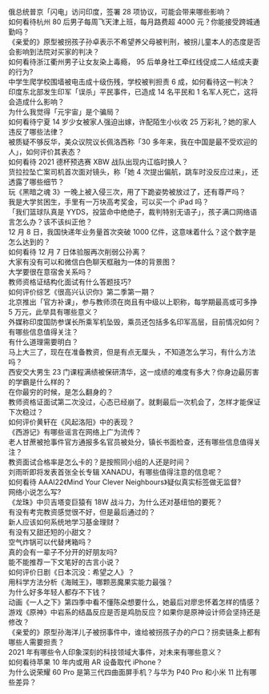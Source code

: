 俄总统普京「闪电」访问印度，签署 28 项协议，可能会带来哪些影响？  
如何看待杭州 80 后男子每周飞天津上班，每月路费超 4000 元？你能接受跨城通勤吗？  
《亲爱的》原型被拐孩子孙卓表示不希望养父母被判刑，被拐儿童本人的态度是否会影响到法院对买家的判决？  
如何看待浙江衢州男子让女友染上毒瘾， 95 后单身社工牵红线促成二人结成夫妻的行为?  
中学生爬学校围墙被电击成十级伤残，学校被判担责 6 成，如何看待这一判决？  
印度东北部发生印军「误杀」平民事件，已造成 14 名平民和 1 名军人死亡，这将会造成什么影响？  
为什么我觉得「元宇宙」是个骗局？  
如何看待宁夏 14 岁少女被家人强迫出嫁，许配陌生小伙收 25 万彩礼？她的家人违反了哪些法律？  
被质疑不够反华，美众议院议长佩洛西称「30 多年来，我在中国是最不受欢迎的人」，如何评价其表态？  
如何看待 2021 德杯预选赛 XBW 战队出现内讧临时换人？  
货拉拉坠亡案司机首次面对镜头，称「她 4 次提出偏航，跳车时没反应过来」，还透露了哪些细节？  
玩《黑暗之魂 3》一晚上被入侵三次，用了下跪姿势被放过了，还有尊严吗？  
我是大学贫困生，手里有一万块高考奖金，可以买一个 iPad 吗？  
「我们篮球队真是 YYDS，投篮命中绝绝子，裁判特别无语子」，孩子满口网络语言怎么办？该不该纠正他？  
12 月 8 日，我国快递年业务量首次突破 1000 亿件，这意味着什么？这个数字是怎么达到的？  
如何看待 12 月 7 日体验服再次削弱公孙离？  
大家有没有可以和微信白色聊天框融为一体的背景图？  
大学要很在意宿舍关系吗？  
教师资格证结构化面试有什么答题技巧?  
如何评价综艺《很高兴认识你》第二季第一期？  
北京推出「官方补课」，参与教师须在岗且有中级以上职称，每学期最高或可多挣 5 万元，此举具有哪些意义？  
外媒称印度国防参谋长所乘军机坠毁，乘员还包括多名印军高层，目前情况如何？有哪些信息值得关注？  
有什么道理需要明白？  
马上大三了，现在在准备教资，但是有点无厘头 ，不知道怎么学习，有什么方法吗？  
西安交大男生 23 门课程满绩被保研清华，这一成绩的难度有多大？你身边最厉害的学霸是什么样的？  
在你最穷的时候，是怎么翻身的？  
教师资格证面试第二次没过，心态已经崩了。就剩最后一次机会了，怎样才能保证下次稳过？  
如何评价黄轩在《风起洛阳》中的表现？  
《西游记》有哪些谣言在网络上广为流传？  
老人甘蔗被抢事件官方通报多名官员被处分，镇长书面检查，还有哪些信息值得关注？  
教资面试合格率是怎么卡的？是按照同小组的人还是时间？  
刘雨昕即将发表首张全长专辑 XANADU，有哪些值得注意的信息呢？  
如何看待 AAAI22《Mind Your Clever Neighbours》疑似真实标签做无监督?  
网络小说怎么写?  
《龙珠》中贝吉塔变巨猿有 18W 战斗力，为什么还对基纽怕的要死？  
有没有考完教资感觉很不好，但是最后通过的？  
新人应该如何系统地学习基金理财？  
有没有又甜还短的小甜文？  
空气炸锅可以代替烤箱吗？  
真的会有一辈子不分开的好朋友吗?  
能不能推荐一下文笔好的古言小说？  
如何评价日剧《日本沉没：希望之人》？  
用科学方法分析《海贼王》，哪颗恶魔果实能力最强？  
为什么好多年轻人都存不下钱？  
动画《一人之下》第四季中看不懂陈朵想要什么，她最后对廖忠怀着怎样的情感？  
游戏《原神》中岩系的结晶反应是否是鸡肋反应？如果你是原神设计师会坚持还是修改？  
《亲爱的》原型孙海洋儿子被拐事件中，谁给被拐孩子办的户口？拐卖链条上都有哪些人需要担责？  
2021 年有哪些令人印象深刻的科技领域大事件，对未来有哪些意义？  
如何看待苹果 10 年内或用 AR 设备取代 iPhone？  
为什么说荣耀 60 Pro 是第三代四曲面屏手机？与华为 P40 Pro 和小米 11 比有哪些差异？  
